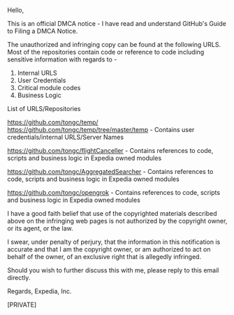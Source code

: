 Hello,

This is an official DMCA notice - I have read and understand GitHub's Guide to Filing a DMCA Notice.

The unauthorized and infringing copy can be found at the following URLS. Most of the repositories contain code or reference to code including sensitive information with regards to -

1. Internal URLS
2. User Credentials
3. Critical module codes
4. Business Logic

List of URLS/Repositories

https://github.com/tongc/temp/ <https://github.com/tongc/temp/tree/master/temp> - Contains user credentials/internal URLS/Server Names

https://github.com/tongc/flightCanceller - Contains references to code, scripts and business logic in Expedia owned modules

https://github.com/tongc/AggregatedSearcher - Contains references to code, scripts and business logic in Expedia owned modules

https://github.com/tongc/opengrok - Contains references to code, scripts and business logic in Expedia owned modules

I have a good faith belief that use of the copyrighted materials described above on the infringing web pages is not authorized by the copyright owner, or its agent, or the law.

I swear, under penalty of perjury, that the information in this notification is accurate and that I am the copyright owner, or am authorized to act on behalf of the owner, of an exclusive right that is allegedly infringed.

Should you wish to further discuss this with me, please reply to this email directly.

Regards,
Expedia, Inc.

[PRIVATE]
